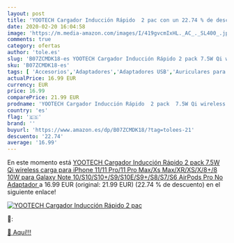 ```yaml
---
layout: post
title: 'YOOTECH Cargador Inducción Rápido  2 pac con un 22.74 % de descuento'
date: 2020-02-20 16:04:58
image: 'https://m.media-amazon.com/images/I/419gvcmIxHL._AC_._SL400_.jpg'
comments: true
category: ofertas
author: 'tole.es'
slug: 'B07ZCMDK18-es YOOTECH Cargador Inducción Rápido 2 pack 7.5W Qi wireless...'
sku: 'B07ZCMDK18-es'
tags: [ 'Accesorios','Adaptadores','Adaptadores USB','Auriculares para equipo de audio','Auriculares y accesorios','Electrónica','Informática','iphone', ]
actualPrice: 16.99 EUR
currency: EUR
price: 16.99
comparePrice: 21.99 EUR
prodname: 'YOOTECH Cargador Inducción Rápido  2 pack  7.5W Qi wireless carga para iPhone 11/11 Pro/11 Pro Max/Xs Max/XR/XS/X/8+/8  10W para Galaxy Note 10/S10/S10+/S9/S10E/S9+/S8/S7/S6  AirPods Pro No Adaptador '
country: 'es'
flag: '🇪🇸'
brand: ''
buyurl: 'https://www.amazon.es/dp/B07ZCMDK18/?tag=tolees-21'
descuento: '22.74'
average: '16.99'
---
```


En este momento está [YOOTECH Cargador Inducción Rápido  2 pack  7.5W Qi wireless carga para iPhone 11/11 Pro/11 Pro Max/Xs Max/XR/XS/X/8+/8  10W para Galaxy Note 10/S10/S10+/S9/S10E/S9+/S8/S7/S6  AirPods Pro No Adaptador ](https://www.amazon.es/dp/B07ZCMDK18/?tag=tolees-21) a 16.99 EUR (original: 21.99 EUR) (22.74 %  de descuento) en el siguiente enlace!

[![YOOTECH Cargador Inducción Rápido  2 pac](https://m.media-amazon.com/images/I/419gvcmIxHL._AC_._SL400_.jpg)](https://www.amazon.es/dp/B07ZCMDK18/?tag=tolees-21)

🔎:


[🛒 Aquí!!!](https://www.amazon.es/dp/B07ZCMDK18/?tag=tolees-21)
